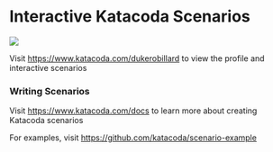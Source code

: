 # Interactive Katacoda Scenarios

[![](http://shields.katacoda.com/katacoda/dukerobillard/count.svg)](https://www.katacoda.com/dukerobillard "Get your profile on Katacoda.com")

Visit https://www.katacoda.com/dukerobillard to view the profile and interactive scenarios

### Writing Scenarios
Visit https://www.katacoda.com/docs to learn more about creating Katacoda scenarios

For examples, visit https://github.com/katacoda/scenario-example
